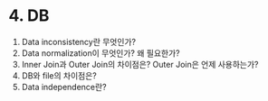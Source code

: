 # 4. DB

1. Data inconsistency란 무엇인가?
1. Data normalization이 무엇인가? 왜 필요한가?
1. Inner Join과 Outer Join의 차이점은? Outer Join은 언제 사용하는가? 
1. DB와 file의 차이점은?
1. Data independence란?